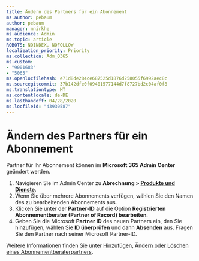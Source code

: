 ```yaml
---
title: Ändern des Partners für ein Abonnement
ms.author: pebaum
author: pebaum
manager: mnirkhe
ms.audience: Admin
ms.topic: article
ROBOTS: NOINDEX, NOFOLLOW
localization_priority: Priority
ms.collection: Adm_O365
ms.custom:
- "9001683"
- "5065"
ms.openlocfilehash: e71d8de284ce687525d1876d258055f6992aec8c
ms.sourcegitcommit: 37b142dfe0f09401577144d7f8727bd2c04af0f8
ms.translationtype: HT
ms.contentlocale: de-DE
ms.lasthandoff: 04/28/2020
ms.locfileid: "43930587"
---
```

# <a name="change-the-partner-for-a-subscription"></a>Ändern des Partners für ein Abonnement

Partner für Ihr Abonnement können im **Microsoft 365 Admin Center** geändert werden.

1. Navigieren Sie im Admin Center zu **Abrechnung > [Produkte und Dienste](https://go.microsoft.com/fwlink/p/?linkid=842054)**. 
2. Wenn Sie über mehrere Abonnements verfügen, wählen Sie den Namen des zu bearbeitenden Abonnements aus. 
3. Klicken Sie unter der **Partner-ID** auf die Option **Registrierten Abonnementberater (Partner of Record) bearbeiten**.
4. Geben Sie die Microsoft **Partner ID** des neuen Partners ein, den Sie hinzufügen, wählen Sie **ID überprüfen** und dann **Absenden** aus. Fragen Sie den Partner nach seiner Microsoft Partner-ID.

Weitere Informationen finden Sie unter [Hinzufügen, Ändern oder Löschen eines Abonnementberaterpartners](https://docs.microsoft.com/microsoft-365/admin/misc/add-partner). 
